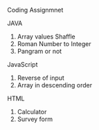 Coding Assignmnet

JAVA
1. Array values Shaffle
2. Roman Number to Integer
3. Pangram or not

JavaScript
1. Reverse of input
2. Array in descending order

HTML
1. Calculator
2. Survey form
